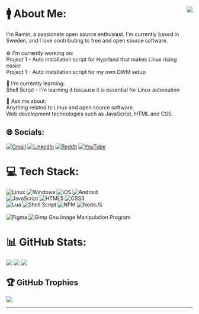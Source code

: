 # 🚹 About Me:  <img align="right" src="https://visitcount.itsvg.in/api?id=raminsamadi123&label=Profile%20Views&color=12&icon=5&pretty=false">
I'm Ramin, a passionate open source enthusiast. I'm currently based in Sweden, and I love contributing to free and open source software.<br><br>
⚙️ I'm currently working on:   
Project 1 - Auto installation script for Hyprland that makes Linux ricing easier<br>
Project 1 - Auto installation script for my own DWM setup<br>

🌱 I'm currently learning:   
Shell Script - I'm learning it because it is essential for Linux automation<br>

💬 Ask me about:   
Anything related to Linux and open source software.   
Web development technologies such as JavaScript, HTML and CSS.

## 🌐 Socials:
[![Gmail](https://img.shields.io/badge/Gmail-D14836?style=for-the-badge&logo=gmail&logoColor=white)](mailto:ramin.samadi+github@elev.ga.ntig.se) 
[![LinkedIn](https://img.shields.io/badge/linkedin-%230077B5.svg?style=for-the-badge&logo=linkedin&logoColor=white)](https://www.linkedin.com/in/ramin-samadi-193b91234/) 
[![Reddit](https://img.shields.io/badge/Reddit-%23FF4500.svg?style=for-the-badge&logo=Reddit&logoColor=white)](https://reddit.com/user/Raviper1) [![YouTube](https://img.shields.io/badge/YouTube-%23FF0000.svg?style=for-the-badge&logo=YouTube&logoColor=white)](https://www.youtube.com/@raminsamadi) 

# 💻 Tech Stack:
![Linux](https://img.shields.io/badge/Linux-FCC624?style=for-the-badge&logo=linux&logoColor=black)
![Windows](https://img.shields.io/badge/Windows-0078D6?style=for-the-badge&logo=windows&logoColor=white)
![iOS](https://img.shields.io/badge/iOS-000000?style=for-the-badge&logo=ios&logoColor=white)
![Android](https://img.shields.io/badge/Android-3DDC84?style=for-the-badge&logo=android&logoColor=white) <br>
![JavaScript](https://img.shields.io/badge/javascript-%23323330.svg?style=for-the-badge&logo=javascript&logoColor=%23F7DF1E)
![HTML5](https://img.shields.io/badge/html5-%23E34F26.svg?style=for-the-badge&logo=html5&logoColor=white)
![CSS3](https://img.shields.io/badge/css3-%231572B6.svg?style=for-the-badge&logo=css3&logoColor=white) <br>
![Lua](https://img.shields.io/badge/lua-%232C2D72.svg?style=for-the-badge&logo=lua&logoColor=white) 
![Shell Script](https://img.shields.io/badge/shell_script-%23121011.svg?style=for-the-badge&logo=gnu-bash&logoColor=white) 
![NPM](https://img.shields.io/badge/NPM-%23000000.svg?style=for-the-badge&logo=npm&logoColor=white) 
![NodeJS](https://img.shields.io/badge/node.js-6DA55F?style=for-the-badge&logo=node.js&logoColor=white) <br>	
![Figma](https://img.shields.io/badge/figma-%23F24E1E.svg?style=for-the-badge&logo=figma&logoColor=white) 
![Gimp Gnu Image Manipulation Program](https://img.shields.io/badge/Gimp-657D8B?style=for-the-badge&logo=gimp&logoColor=FFFFFF)


# 📊 GitHub Stats:
![](https://github-readme-stats.vercel.app/api?username=raminsamadi123&theme=dark&hide_border=true&include_all_commits=true&count_private=true)
![](https://github-readme-streak-stats.herokuapp.com/?user=raminsamadi123&theme=dark&hide_border=true)
![](https://github-readme-stats.vercel.app/api/top-langs/?username=raminsamadi123&theme=dark&hide_border=true&include_all_commits=true&count_private=true&layout=compact)

## 🏆 GitHub Trophies
![](https://github-profile-trophy.vercel.app/?username=raminsamadi123&theme=discord&no-frame=true&no-bg=false&margin-w=4)

---

<!-- Proudly created with GPRM ( https://gprm.itsvg.in ) -->
